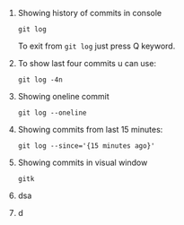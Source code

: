  

1. Showing history of commits in console

    ```
    git log
    ```

    To exit from `git log`  just press Q keyword.

2. To show last four commits u can use:

    ```
    git log -4n
    ```

3. Showing oneline commit

    ```
    git log --oneline
    ```

4. Showing commits from last 15 minutes:

    ```
    git log --since='{15 minutes ago}'
    ```

5. Showing commits in visual window

    ```
    gitk
    ```

6. dsa

7. d